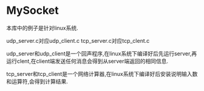 # MySocket

本库中的例子是针对linux系统.

udp_server.c对应udp_client.c
tcp_server.c对应tcp_clent.c

udp_server和udp_client是一个回声程序,在linux系统下编译好后先运行server,再运行clent,在client端发送任何消息会得到从server端返回的相同信息.

tcp_server和tcp_client是一个网络计算器,在linux系统下编译好后安装说明输入数和运算符,会得到计算结果.
